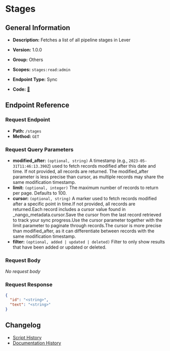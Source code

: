 # Stages

## General Information

- **Description:** Fetches a list of all pipeline stages in Lever

- **Version:** 1.0.0
- **Group:** Others
- **Scopes:** `stages:read:admin`
- **Endpoint Type:** Sync
- **Code:** [🔗](https://github.com/NangoHQ/integration-templates/tree/main/integrations/lever-sandbox/syncs/stages.ts)


## Endpoint Reference

### Request Endpoint

- **Path:** `/stages`
- **Method:** `GET`

### Request Query Parameters

- **modified_after:** `(optional, string)` A timestamp (e.g., `2023-05-31T11:46:13.390Z`) used to fetch records modified after this date and time. If not provided, all records are returned. The modified_after parameter is less precise than cursor, as multiple records may share the same modification timestamp.
- **limit:** `(optional, integer)` The maximum number of records to return per page. Defaults to 100.
- **cursor:** `(optional, string)` A marker used to fetch records modified after a specific point in time.If not provided, all records are returned.Each record includes a cursor value found in _nango_metadata.cursor.Save the cursor from the last record retrieved to track your sync progress.Use the cursor parameter together with the limit parameter to paginate through records.The cursor is more precise than modified_after, as it can differentiate between records with the same modification timestamp.
- **filter:** `(optional, added | updated | deleted)` Filter to only show results that have been added or updated or deleted.

### Request Body

_No request body_

### Request Response

```json
{
  "id": "<string>",
  "text": "<string>"
}
```

## Changelog

- [Script History](https://github.com/NangoHQ/integration-templates/commits/main/integrations/lever-sandbox/syncs/stages.ts)
- [Documentation History](https://github.com/NangoHQ/integration-templates/commits/main/integrations/lever-sandbox/syncs/stages.md)

<!-- END  GENERATED CONTENT -->

